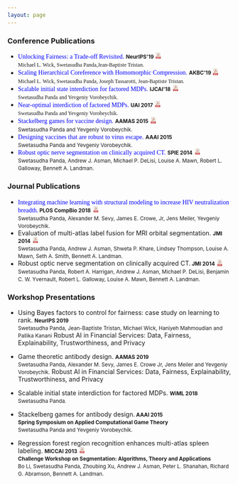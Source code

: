 ```yaml
---
layout: page
---
```


### Conference Publications
* <span style="color: blue; font-family: 'verdana'; font-size: 14px;">Unlocking Fairness: a Trade-off Revisited.</span> <small><b>NeurIPS'19 </b></small> [<img src="pdf_icon.png" width="3%" height="3%">](https://papers.nips.cc/paper/9082-unlocking-fairness-a-trade-off-revisited.pdf)<br /><span style="font-family: 'verdana'; font-size: 12px;">Michael L. Wick, Swetasudha Panda,Jean-Baptiste Tristan.</span>
* <span style="color: blue; font-family: 'verdana'; font-size: 14px;">Scaling Hierarchical Coreference with Homomorphic Compression.</span> <small><b>AKBC'19 </b></small> [<img src="pdf_icon.png" width="3%" height="3%">](https://openreview.net/pdf?id=H1gwRx5T6Q)<br /><span style="font-family: 'verdana'; font-size: 12px;">Michael L. Wick, Swetasudha Panda, Joseph Tassarotti, Jean-Baptiste Tristan.</span>
* <span style="color: blue; font-family: 'verdana'; font-size: 14px;">Scalable initial state interdiction for factored MDPs.</span> <small><b>IJCAI'18</b></small> [<img src="pdf_icon.png" width="3%" height="3%">](https://www.ijcai.org/proceedings/2018/0667.pdf)<br />
 <span style="font-family: 'verdana'; font-size: 12px;">Swetasudha Panda and Yevgeniy Vorobeychik.</span>
* <span style="color: blue; font-family: 'verdana'; font-size: 14px;">Near-optimal interdiction of factored MDPs.</span> <small><b>UAI 2017</b></small> [<img src="pdf_icon.png" width="3%" height="3%">](http://www.auai.org/uai2017/proceedings/papers/62.pdf)<br />
<span style="font-family: 'verdana'; font-size: 12px;">Swetasudha Panda and Yevgeniy Vorobeychik.</span>
* <span style="color: blue; font-family: 'verdana'; font-size: 14px;">Stackelberg games for vaccine design.</span> <small><b>AAMAS 2015</b></small> [<img src="pdf_icon.png" width="3%" height="3%">](http://www.vorobeychik.com/2015/abdesign.pdf)<br />
  <small>Swetasudha Panda and Yevgeniy Vorobeychik.</small>
* <span style="color: blue; font-family: 'verdana'; font-size: 14px;">Designing vaccines that are robust to virus escape.</span> <small><b>AAAI 2015</b></small> <br />
<small> Swetasudha Panda and Yevgeniy Vorobeychik.</small>
* <span style="color: blue; font-family: 'verdana'; font-size: 14px;">Robust optic nerve segmentation on clinically acquired CT.</span> <small><b>SPIE 2014</b></small> [<img src="pdf_icon.png" width="3%" height="3%">](https://www.ncbi.nlm.nih.gov/pmc/articles/PMC4013110/pdf/nihms550000.pdf)<br />
<small>  Swetasudha Panda, Andrew J. Asman, Michael P. DeLisi, Louise A. Mawn, Robert L. Galloway,
Bennett A. Landman.</small>

### Journal Publications

* <span style="color: blue; font-family: 'verdana'; font-size: 14px;">Integrating machine learning with structural modeling to increase HIV neutralization breadth.</span><small><b> PLOS CompBio 2018</b></small> [<img src="pdf_icon.png" width="3%" height="3%">](https://journals.plos.org/ploscompbiol/article/file?id=10.1371/journal.pcbi.1005999&type=printable)<br />
<small> Swetasudha Panda, Alexander M. Sevy, James E. Crowe, Jr, Jens Meiler, Yevgeniy Vorobeychik.</small>
* Evaluation of multi-atlas label fusion for MRI orbital segmentation. <small><b> JMI 2014</b></small> [<img src="pdf_icon.png" width="3%" height="3%">](https://www.ncbi.nlm.nih.gov/pmc/articles/PMC4280790/pdf/JMI-001-024002.pdf)<br />
<small>Swetasudha Panda, Andrew J. Asman, Shweta P. Khare, Lindsey Thompson, Louise A. Mawn, Seth
A. Smith, Bennett A. Landman. </small>
* Robust optic nerve segmentation on clinically acquired CT.<small><b> JMI 2014</b></small> [<img src="pdf_icon.png" width="3%" height="2%">](https://www.ncbi.nlm.nih.gov/pmc/articles/PMC4013110/pdf/nihms550000.pdf)<br />
<small>Swetasudha Panda, Robert A. Harrigan, Andrew J. Asman, Michael P. DeLisi, Benjamin C. W.
Yvernault, Robert L. Galloway, Louise A. Mawn, Bennett A. Landman.</small>

### Workshop Presentations

* Using Bayes factors to control for fairness: case study on learning to rank. <small><b> NeurIPS 2019</b></small> <br />
<small>Swetasudha Panda, Jean-Baptiste Tristan, Michael Wick, Haniyeh Mahmoudian and Pallika Kanani</small>
Robust AI in Financial Services: Data, Fairness, Explainability, Trustworthiness, and Privacy
* Game theoretic antibody design. <small><b> AAMAS 2019</b></small> <br />
<small>Swetasudha Panda, Alexander M. Sevy, James E. Crowe Jr, Jens Meiler and Yevgeniy Vorobeychik.</small>
Robust AI in Financial Services: Data, Fairness, Explainability, Trustworthiness, and Privacy
* Scalable initial state interdiction for factored MDPs. <small><b> WiML 2018</b></small> <br />
<small>Swetasudha Panda.</small>

* Stackelberg games for antibody design.<small><b> AAAI 2015 </b> </small> <br />
<small><b>Spring Symposium on Applied Computational Game Theory</b> </small> <br />
<small>Swetasudha Panda and Yevgeniy Vorobeychik.</small>

* Regression forest region recognition enhances multi-atlas spleen labeling.  <small><b>MICCAI 2013</b></small> [<img src="pdf_icon.png" width="3%" height="3%">](http://citeseerx.ist.psu.edu/viewdoc/download?doi=10.1.1.701.232&rep=rep1&type=pdf)<br /> <small><b>Challenge Workshop on Segmentation: Algorithms, Theory and Applications</b> </small> <br />
<small>Bo Li, Swetasudha Panda, Zhoubing Xu, Andrew J. Asman, Peter L. Shanahan, Richard G. Abramson,
Bennett A. Landman.</small>
